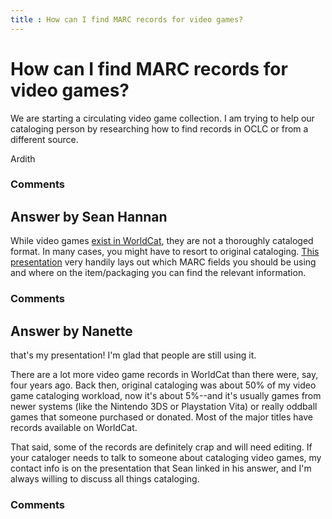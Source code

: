```yaml
---
title : How can I find MARC records for video games?
---
```

How can I find MARC records for video games?
=====================
We are starting a circulating video game collection. I am trying to help
our cataloging person by researching how to find records in OCLC or from
a different source.

Ardith

### Comments ###


Answer by Sean Hannan
----------------
While video games [exist in
WorldCat](http://www.worldcat.org/search?q=au%3ANintendo+of+America+Inc.&fq=%28%28%28x0%3Agame-%29OR%28x0%3Agame+x4%3Adigital%29%29%29+%3E+ln%3Aeng&dblist=638&fc=ap%3a_25&qt=show_more_ap%3A&cookie),
they are not a thoroughly cataloged format. In many cases, you might
have to resort to original cataloging. [This
presentation](http://www.slideshare.net/nanettedonohue/cataloging-the-weird-stuff)
very handily lays out which MARC fields you should be using and where on
the item/packaging you can find the relevant information.

### Comments ###

Answer by Nanette
----------------
that's my presentation! I'm glad that people are still using it.

There are a lot more video game records in WorldCat than there were,
say, four years ago. Back then, original cataloging was about 50% of my
video game cataloging workload, now it's about 5%--and it's usually
games from newer systems (like the Nintendo 3DS or Playstation Vita) or
really oddball games that someone purchased or donated. Most of the
major titles have records available on WorldCat.

That said, some of the records are definitely crap and will need
editing. If your cataloger needs to talk to someone about cataloging
video games, my contact info is on the presentation that Sean linked in
his answer, and I'm always willing to discuss all things cataloging.

### Comments ###

